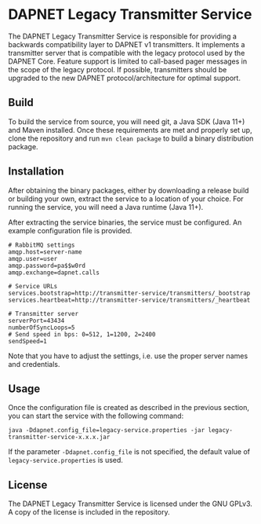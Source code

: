 # DAPNET Legacy Transmitter Service
The DAPNET Legacy Transmitter Service is responsible for providing a backwards compatibility layer to DAPNET v1 transmitters. It implements a transmitter server that is compatible with the legacy protocol used by the DAPNET Core. Feature support is limited to call-based pager messages in the scope of the legacy protocol. If possible, transmitters should be upgraded to the new DAPNET protocol/architecture for optimal support.

## Build
To build the service from source, you will need git, a Java SDK (Java 11+) and Maven installed. Once these requirements are met and properly set up, clone the repository and run `mvn clean package` to build a binary distribution package.

## Installation
After obtaining the binary packages, either by downloading a release build or building your own, extract the service to a location of your choice. For running the service, you will need a Java runtime (Java 11+).

After extracting the service binaries, the service must be configured. An example configuration file is provided.

	# RabbitMQ settings
	amqp.host=server-name
	amqp.user=user
	amqp.password=pa$$w0rd
	amqp.exchange=dapnet.calls
	
	# Service URLs
	services.bootstrap=http://transmitter-service/transmitters/_bootstrap
	services.heartbeat=http://transmitter-service/transmitters/_heartbeat
	
	# Transmitter server
	serverPort=43434
	numberOfSyncLoops=5
	# Send speed in bps: 0=512, 1=1200, 2=2400
	sendSpeed=1

Note that you have to adjust the settings, i.e. use the proper server names and credentials.

## Usage
Once the configuration file is created as described in the previous section, you can start the service with the following command:

	java -Ddapnet.config_file=legacy-service.properties -jar legacy-transmitter-service-x.x.x.jar

If the parameter `-Ddapnet.config_file` is not specified, the default value of `legacy-service.properties` is used.

## License
The DAPNET Legacy Transmitter Service is licensed under the GNU GPLv3. A copy of the license is included in the repository.
